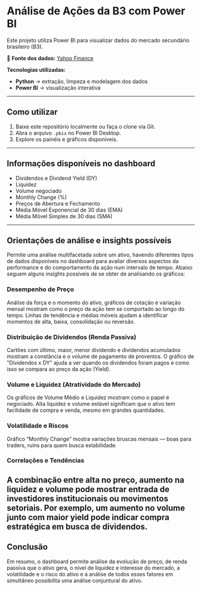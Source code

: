 # Análise de Ações da B3 com Power BI

Este projeto utiliza Power BI para visualizar dados do mercado secundário brasileiro (B3).  

🔗 **Fonte dos dados:** [Yahoo Finance](https://finance.yahoo.com/lookup/)  

**Tecnologias utilizadas:**  
- **Python** → extração, limpeza e modelagem dos dados  
- **Power BI** → visualização interativa  

---

## Como utilizar
1. Baixe este repositório localmente ou faça o clone via Git.  
2. Abra o arquivo `.pbix` no Power BI Desktop.  
3. Explore os painéis e gráficos disponíveis.  

---

## Informações disponíveis no dashboard
- Dividendos e Dividend Yield (DY)  
- Liquidez  
- Volume negociado  
- Monthly Change (%)  
- Preços de Abertura e Fechamento  
- Média Móvel Exponencial de 30 dias (EMA)  
- Média Móvel Simples de 30 dias (SMA)  

---

## Orientações de análise e insights possíveis
Permite uma análise multifacetada sobre um ativo, havendo diferentes tipos de dados disponíveis no dashboard para 
avaliar diversos aspectos da performance e do comportamento da ação num intervalo de tempo.
Abaixo seguem alguns insights possíveis de se obter de analisando os gráficos:


### Desempenho de Preço  
Análise da força e o momento do ativo, gráficos de cotação e variação mensal mostram como o preço da ação tem se comportado ao longo do tempo. 
Linhas de tendência e médias móveis ajudam a identificar momentos de alta, baixa, consolidação ou reversão. 

### Distribuição de Dividendos (Renda Passiva)  
Cartões com último, maior, menor dividendo e dividendos acumulados mostram a constância e o volume de pagamento de proventos.
O gráfico de "Dividendos x DY" ajuda a ver quando os dividendos foram pagos e como isso se compara ao preço da ação (Yield).


### Volume e Liquidez (Atratividade do Mercado)  
Os gráficos de Volume Médio e Liquidez mostram como o papel é negociado. Alta liquidez e volume estável 
significam que o ativo tem facilidade de compra e venda, mesmo em grandes quantidades.

### Volatilidade e Riscos  
Gráfico “Monthly Change” mostra variações bruscas mensais 
— boas para traders, ruins para quem busca estabilidade.   

###  Correlações e Tendências  

A combinação entre alta no preço, aumento na liquidez e 
volume pode mostrar entrada de investidores institucionais ou movimentos setoriais. 
Por exemplo, um aumento no volume junto com maior yield pode indicar compra estratégica em busca de dividendos. 
---

## Conclusão
Em resumo, o dashboard permite análise da evolução de preço, de renda passiva que 
o ativo gera, o nível de liquidez e interesse do mercado, a volatilidade e o risco do 
ativo e a análise de todos esses fatores em simultâneo possibilita uma análise 
conjuntural do ativo.
  
